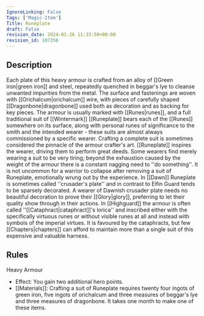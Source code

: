 ```yaml
---
IgnoreLinking: False
Tags: ['Magic-Item']
Title: Runeplate
draft: False
revision_date: 2024-01-26 11:33:50+00:00
revision_id: 107356
---
```


## Description
Each plate of this heavy armour is crafted from an alloy of [[Green iron|green iron]] and steel, repeatedly quenched in beggar's lye to cleanse unwanted impurities from the metal. The surface and fastenings are woven with [[Orichalcum|orichalcum]] wire, with pieces of carefully shaped [[Dragonbone|dragonbone]] used both as decoration and as backing for key pieces. The armour is usually marked with [[Runes|runes]], and a full traditional suit of [[Wintermark]] [[Runeplate]] bears each of the [[Runes]] somewhere on its surface, along with personal runes of significance to the smith and the intended wearer - these suits are almost always commissioned by a specific wearer. Crafting a complete suit is sometimes considered the pinnacle of the armour crafter's art.
[[Runeplate]] inspires the wearer, driving them to perform great deeds. Some wearers find merely wearing a suit to be very tiring; beyond the exhaustion caused by the weight of the armour there is a constant nagging need to ''do something''. It is not uncommon for a warrior to collapse after removing a suit of Runeplate, emotionally wrung out by the experience. 
In [[Dawn]] Runeplate is sometimes called ''crusader's plate'' and in contrast to Elfin Guard tends to be sparsely decorated. A wearer of Dawnish crusader plate needs no beautiful decoration to prove their [[Glory|glory]], preferring to let their quality show through in their actions. 
In [[Highguard]] the armour is often called ''[[Cataphract|cataphract]]'s lorica'' and inscribed either with the specifically virtuous runes or without visible runes at all and instead with symbols of the imperial virtues. It is favoured by the cataphracts, but few [[Chapters|chapters]] can afford to maintain more than a single suit of this expensive and valuable harness.
## Rules
Heavy Armour
* Effect: You gain two additional hero points.
* [[Materials]]: Crafting a suit of Runeplate requires twenty four ingots of green iron, five ingots of orichalcum and three measures of beggar's lye and three measures of dragonbone. It takes one month to make one of these items.